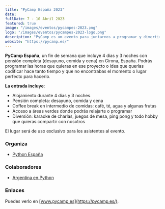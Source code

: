 ```yaml
---
title: "PyCamp España 2023"
date: 
fullDate: 7 - 10 Abril 2023
featured: true
image: "/images/eventos/pycampes-2023.png"
logo: "/images/eventos/pycampes-2023-logo.png"
description: "PyCamp es un evento para juntarnos a programar y divertirnos durante el fin de semana. Las personas que asisten proponen los proyectos Open Source en los que desean trabajar durante estos días (o alguna idea un poco loca que quieran implementar) y el resto se anota para colaborar y trabajar en esos proyectos." 
website: "https://pycamp.es/"
---
```


**PyCamp España**, un fin de semana que incluye 4 días y 3 noches con pensión completa (desayuno, comida y cena) en Girona, España. Podrás programar las horas que quieras en ese proyecto o idea que querías codificar hace tanto tiempo y que no encontrabas el momento o lugar perfecto para hacerlo. 

**La entrada incluye**:

- Alojamiento durante 4 días y 3 noches
- Pensión completa: desayuno, comida y cena
- Coffee break en intermedio de comidas: café, té, agua y algunas frutas
- Acceso a áreas verdes donde podrás relajarte o programar
- Diversión: karaoke de charlas, juegos de mesa, ping pong y todo hobby que quieras compartir con nosotros

El lugar será de uso exclusivo para los asistentes al evento.


### Organiza
- [Python España](https://www.es.python.org/)

### Colaboradores
- [Argentina en Python](https://argentinaenpython.com/) 

### Enlaces
Puedes verlo en [www.pycamp.es](https://pycamp.es/).
